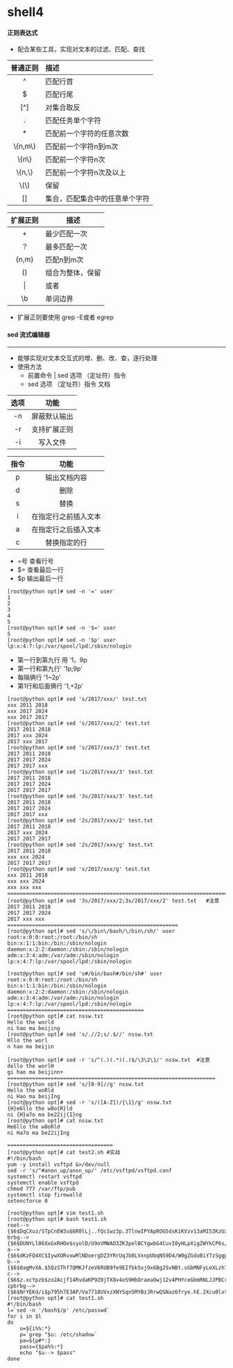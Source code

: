 # shell4

#### 正则表达式

- 配合某些工具，实现对文本的过滤、匹配、查找

| 普通正则  | 描述                           |
| :-------: | :----------------------------- |
|     ^     | 匹配行首                       |
|     $     | 匹配行尾                       |
|    [^]    | 对集合取反                     |
|     .     | 匹配任务单个字符               |
|    \*     | 匹配前一个字符的任意次数       |
| \\{n,m\\} | 匹配前一个字符n到m次           |
|  \\{n\\}  | 匹配前一个字符n次              |
| \\{n,\\}  | 匹配前一个字符n次及以上        |
|  \\(\\)   | 保留                           |
|    []     | 集合，匹配集合中的任意单个字符 |

| 扩展正则 | 描述             |
| :------: | ---------------- |
|    +     | 最少匹配一次     |
|    ？    | 最多匹配一次     |
|  {n,m}   | 匹配n到m次       |
|    ()    | 组合为整体，保留 |
|    \|    | 或者             |
|    \b    | 单词边界         |

- 扩展正则要使用 grep  -E或者 egrep

#### sed 流式编辑器

---

- 能够实现对文本交互式的增、删、改、查，逐行处理
- 使用方法
  - 前置命令 | sed 选项 （定址符）指令
  - sed  选项 （定址符）指令 文档

| 选项 |     功能     |
| :--: | :----------: |
|  -n  | 屏蔽默认输出 |
|  -r  | 支持扩展正则 |
|  -i  |   写入文件   |

| 指令 |         功能         |
| :--: | :------------------: |
|  p   |     输出文档内容     |
|  d   |         删除         |
|  s   |         替换         |
|  i   | 在指定行之前插入文本 |
|  a   | 在指定行之后插入文本 |
|  c   |     替换指定的行     |

- =号 查看行号
- $=  查看最后一行
- $p 输出最后一行

```shell
[root@python opt]# sed -n '=' user
1
2
3
4
5
[root@python opt]# sed -n '$=' user
5
[root@python opt]# sed -n '$p' user
lp:x:4:7:lp:/var/spool/lpd:/sbin/nologin
```

- 第一行到第九行  用  ‘1，9p
- 第一行和第九行’ '1p;9p'
- 每隔俩行 '1~2p'
- 第1行和后面俩行  '1,+2p'

```shell
[root@python opt]# sed 's/2017/xxx/' test.txt 
xxx 2011 2018
xxx 2017 2024
xxx 2017 2017
[root@python opt]# sed 's/2017/xxx/2' test.txt 
2017 2011 2018
2017 xxx 2024
2017 xxx 2017
[root@python opt]# sed 's/2017/xxx/3' test.txt 
2017 2011 2018
2017 2017 2024
2017 2017 xxx
[root@python opt]# sed '1s/2017/xxx/3' test.txt 
2017 2011 2018
2017 2017 2024
2017 2017 2017
[root@python opt]# sed '3s/2017/xxx/3' test.txt 
2017 2011 2018
2017 2017 2024
2017 2017 xxx
[root@python opt]# sed '2s/2017/xxx/2' test.txt 
2017 2011 2018
2017 xxx 2024
2017 2017 2017
[root@python opt]# sed '2s/2017/xxx/g' test.txt 
2017 2011 2018
xxx xxx 2024
2017 2017 2017
[root@python opt]# sed 's/2017/xxx/g' test.txt 
xxx 2011 2018
xxx xxx 2024
xxx xxx xxx
=======================================================================
[root@python opt]# sed '3s/2017/xxx/2;3s/2017/xxx/2' test.txt   #注意
2017 2011 2018
2017 2017 2024
2017 xxx xxx
=======================================================
[root@python opt]# sed 's/\/bin\/bash/\/bin\/sh/' user
root:x:0:0:root:/root:/bin/sh
bin:x:1:1:bin:/bin:/sbin/nologin
daemon:x:2:2:daemon:/sbin:/sbin/nologin
adm:x:3:4:adm:/var/adm:/sbin/nologin
lp:x:4:7:lp:/var/spool/lpd:/sbin/nologin

[root@python opt]# sed 's#/bin/bash#/bin/sh#' user
root:x:0:0:root:/root:/bin/sh
bin:x:1:1:bin:/bin:/sbin/nologin
daemon:x:2:2:daemon:/sbin:/sbin/nologin
adm:x:3:4:adm:/var/adm:/sbin/nologin
lp:x:4:7:lp:/var/spool/lpd:/sbin/nologin
============================================
[root@python opt]# cat nssw.txt 
Hello the world
ni hao ma beijing
[root@python opt]# sed 's/.//2;s/.$//' nssw.txt 
Hllo the worl
n hao ma beijin

[root@python opt]# sed -r 's/^(.)(.*)(.)$/\3\2\1/' nssw.txt  #注意
dello the worlH
gi hao ma beijinn+
===================================================================
[root@python opt]# sed 's/[0-9]//g' nssw.txt 
Hello the woRld
ni Hao ma beijIng
[root@python opt]# sed -r 's/([A-Z])/{\1}/g' nssw.txt 
{H}e6llo the w8o{R}ld
ni {H}a7o ma be22ij{I}ng
[root@python opt]# cat nssw.txt 
He6llo the w8oRld
ni Ha7o ma be22ijIng

==================================
[root@python opt]# cat test2.sh #实战
#!/bin/bash
yum -y install vsftpd &>/dev/null
sed -r 's/^#anon_up/anon_up/' /etc/vsftpd/vsftpd.conf
systemctl restart vsftpd
systemctl enable vsftpd
chmod 777 /var/ftp/pub
systemctl stop firewalld
setencforce 0

```

```shell
[root@python opt]# vim test1.sh
[root@python opt]# bash test1.sh 
root--> {$6$DqCXuz/STpCnEW3u$6R0lLj..fQc1wz3p.3TlnwIPYApROG5dsKiKVzv13aMIS3KzUzbIHbv1f43ROJ.5aSBJW9MNLnFsrRG/f7EFH1::0:99999:7:::%%:*}
brbg--> {$6$DUNYLl06XxGxRHOe$syolD/U9oVMWAD3ZK3pelBCYgwbG4CuvI0yHLpXigZWYkCP6s/h/xT7PThvZKnyXlpbnS5SgapVIGVeUPcpZi/::0:99999:7:::%%:*}
a--> {$6$dKzFQ4XC$IywXORvxwMlNDoergDZ3YRrUqJb8LVxnpUbqNS9D4/W0gZGdoBiY7zSggpPnlgXt8UXvYSTg14k3/0N7nC0iL/:18918:0:99999:7:::%%:*}
b--> {$6$0agMvXA.$5QzSThf7QMKJfzeV6RUB9fe9EIfbk5xj9x6Bg2SvNBt.sGbMNFyLeXLzh72bYuUvhuPqGOkVhJ.TSu4HJwJK6/:18918:0:99999:7:::%%:*}
c--> {$6$z.xcYpzb$zo2Acjf14RvdaKP9Z0jTX8v4o59HbOraeaOwj12v4PHYceGbmRNLJJPBCrZU1dw1Vox697mTC.rXaFhAasLvn/:18918:0:99999:7:::%%:*}
ipbrbg--> {$6$NrYEKd/i$p795h7E3AP/Va7718UVxzXNYSqn5MYBzJRrwQSNaz6frye.hE.2Xcu0lxtgjg79xcCL6o2iTyhVN/8w2bfy8i.:18921:0:99999:7:::%%:*}
[root@python opt]# cat test1.sh 
#!/bin/bash
l=`sed -n '/bash$/p' /etc/passwd`
for i in $l
do
    u=${i%%:*}
    p=`grep ^$u: /etc/shadow`
    pa=${p#*:}
    pass={$pa%%:*}
    echo "$u--> $pass"
done

```

